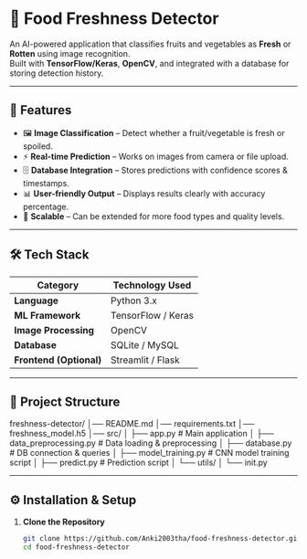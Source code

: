 # 🥦 Food Freshness Detector

An AI-powered application that classifies fruits and vegetables as **Fresh** or **Rotten** using image recognition.  
Built with **TensorFlow/Keras**, **OpenCV**, and integrated with a database for storing detection history.

---

## 📌 Features

- 🖼 **Image Classification** – Detect whether a fruit/vegetable is fresh or spoiled.
- ⚡ **Real-time Prediction** – Works on images from camera or file upload.
- 🗄 **Database Integration** – Stores predictions with confidence scores & timestamps.
- 📊 **User-friendly Output** – Displays results clearly with accuracy percentage.
- 🔄 **Scalable** – Can be extended for more food types and quality levels.

---

## 🛠 Tech Stack

| Category          | Technology Used |
|-------------------|-----------------|
| **Language**      | Python 3.x       |
| **ML Framework**  | TensorFlow / Keras |
| **Image Processing** | OpenCV         |
| **Database**      | SQLite / MySQL   |
| **Frontend (Optional)** | Streamlit / Flask |

---

## 📂 Project Structure
freshness-detector/
│── README.md
│── requirements.txt
│── freshness_model.h5
│── src/
│ ├── app.py # Main application
│ ├── data_preprocessing.py # Data loading & preprocessing
│ ├── database.py # DB connection & queries
│ ├── model_training.py # CNN model training script
│ ├── predict.py # Prediction script
│ └── utils/
│ └── init.py

---

## ⚙ Installation & Setup

1. **Clone the Repository**
   ```bash
   git clone https://github.com/Anki2003tha/food-freshness-detector.git
   cd food-freshness-detector


